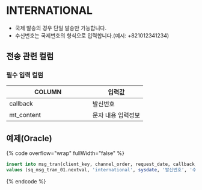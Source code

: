 # INTERNATIONAL

* 국제 발송의 경우 단일 발송만 가능합니다.
* 수신번호는 국제번호의 형식으로 입력합니다.(예시: +821012341234)

## 전송 관련 컬럼

### **필수 입력 컬럼**

<table><thead><tr><th width="205.44444444444446">COLUMN</th><th>입력값</th></tr></thead><tbody><tr><td>callback</td><td>발신번호</td></tr><tr><td>mt_content</td><td>문자 내용 입력정보</td></tr></tbody></table>

## 예제(Oracle)

{% code overflow="wrap" fullWidth="false" %}
```sql
insert into msg_tran(client_key, channel_order, request_date, callback, recipient, mt_content) 
values (sq_msg_tran_01.nextval, 'international', sysdate, '발신번호', '수신번호', 'international 국제 문자 테스트입니다.');
```
{% endcode %}
